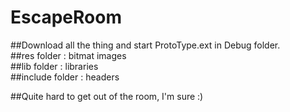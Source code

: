 # EscapeRoom
##Download all the thing and start ProtoType.ext in Debug folder.  
##res folder : bitmat images  
##lib folder : libraries  
##include folder : headers  
  
##Quite hard to get out of the room, I'm sure :)  
